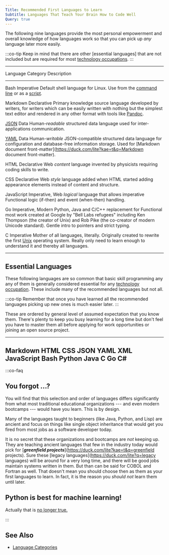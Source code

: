 ```yaml
---
Title: Recommended First Languages to Learn
Subtitle: Languages That Teach Your Brain How to Code Well
Query: true
---
```


The following nine languages provide the most personal empowerment and overall knowledge of how languages work so that you can pick up *any* language later more easily.

:::co-tip
Keep in mind that there are other [essential languages] that are not included but are required for most [technology occupations](/jobs/).
:::

------------------------- --------------- ---------------------------------------------------
 Language                  Category       Description
------------------------- --------------- ---------------------------------------------------
 Bash                      Imperative     Default shell language for Linux. Use
                                          from the [command line](/what/hci/ui/command/) or as a
                                          [script](https://duck.com/lite?kae=t&q=script).

 Markdown                  Declarative    Primary knowledge source language developed
                                          by writers, for writers which can be easily 
                                          written with nothing but the simplest text editor
                                          and rendered in any other format with tools like
                                          [Pandoc](/tools/pandoc/).

 [JSON](/lang/data/json/)    Data         Human-*readable* structured data language used for 
                                          inter-applications communication.

 [YAML](/lang/data/yaml/)    Data         Human-*writable* JSON-compatible structured data
                                          language for configuration and database-free
                                          information storage. Used for
                                          [Markdown document front-matter](https://duck.com/lite?kae=t&q=Markdown document front-matter).

 HTML                      Declarative    Web *content* language invented by physicists
                                          requiring coding skills to write.

 CSS                       Declarative    Web *style* language added when HTML started
                                          adding appearance elements instead of content
                                          and structure.

 JavaScript                Imperative,    Web *logical* language that allows imperative
                           Functional     logic (if-then) and event (when-then) handling. 

 Go                        Imperative,    Modern Python, Java and C/C++ replacement for
                           Functional     most work created at Google by "Bell Labs
                                          refugees" including Ken Thompson (the creator of
                                          Unix) and Rob Pike (the co-creator of modern Unicode
                                          standard). Gentle intro to pointers and strict typing.

 C                         Imperative     Mother of all languages, literally. Originally 
                                          created to rewrite the first [Unix](/what/unix/)
                                          operating system. Really only need to learn
                                          enough to understand it and thereby all languages.
------------------------- --------------- ---------------------------------------------------

## Essential Languages

These following languages are so common that basic skill programming any any of them is generally considered essential for any [technology occupation](/jobs/). These include many of the recommended languages but not all.

:::co-tip
Remember that once you have learned all the recommended languages picking up new ones is much easier later.
:::

These are ordered by general level of assumed expectation that you know them. There's plenty to keep you busy learning for a long time but don't feel you have to master them all before applying for work opportunities or joining an open source project.

--------------------
 Markdown
 HTML
 CSS
 JSON
 YAML
 XML
 JavaScript
 Bash
 Python
 Java
 C
 Go
 C#
--------------------

:::co-faq

## You forgot ...?

You will find that this selection and order of languages differs significantly from what most traditional educational organizations --- and even modern bootcamps --- would have you learn. This is by design.

Many of the languages taught to beginners (like Java, Python, and Lisp) are ancient and focus on things like single object inheritance that would get you fired from most jobs as a software developer today. 

It is no secret that these organizations and bootcamps are *not* keeping up. They are teaching ancient languages that few in the industry today would pick for [***greenfield projects***](https://duck.com/lite?kae=t&q=greenfield projects). Sure these [legacy languages](https://duck.com/lite?q=legacy languages) will be around for a very long time, and there will be good jobs maintain systems written in them. But than can be said for COBOL and Fortran as well. That doesn't mean you should choose then as them as your first languages to learn. In fact, it is the reason you *should not* learn them until later.

## Python is best for machine learning!

Actually that is [no longer true.](https://www.rtinsights.com/why-golang-and-not-python-which-language-is-perfect-for-ai/)

:::

## See Also

* [Language Categories](/what/lang/)
